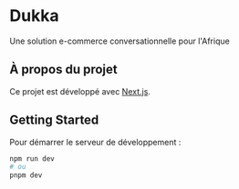 # Dukka

Une solution e-commerce conversationnelle pour l'Afrique

## À propos du projet

Ce projet est développé avec [Next.js](https://nextjs.org).

## Getting Started

Pour démarrer le serveur de développement :

```bash
npm run dev
# ou
pnpm dev